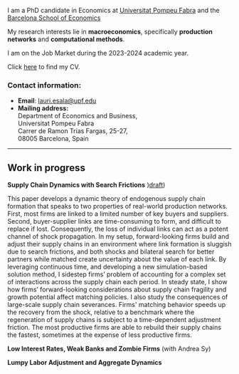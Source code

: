 <!--- Column 1: Text/info --->
I am a PhD candidate in Economics at [Universitat Pompeu Fabra](https://www.upf.edu) and the [Barcelona School of Economics](https://bse.eu)

My research interests lie in **macroeconomics**, specifically **production networks** and **computational methods**.

I am on the Job Market during the 2023-2024 academic year.

Click [here](https://www.dropbox.com/scl/fi/ertttligjr3idp1sogag3/Esala_JM_CV.pdf?rlkey=p9llduj67roucs7giorqub0y2&raw=1) to find my CV.


<!--- Column 2: Photo --->
<!--- 
<img src="/assets/images/Esala_JM_Photo.jpg" alt="Photo" width="200"/>
 --->
 
 

### Contact information:
* **Email**: [lauri.esala@upf.edu](mailto:lauri.esala@upf.edu)
* **Mailing address:**   
Department of Economics and Business,   
Universitat Pompeu Fabra    
Carrer de Ramon Trias Fargas, 25-27,    
08005 Barcelona, Spain      

---

## Work in progress

**Supply Chain Dynamics with Search Frictions** )[draft](https://www.dropbox.com/scl/fi/n3isg7in24thmw4036oaw/SupplyChainDynamics_Draft.pdf?rlkey=n2vipynu72qbk5h4ifhtfgig6&raw=1))

This paper develops a dynamic theory of endogenous supply chain formation that speaks to two properties of real-world production networks. First, most firms are linked to a limited number of key buyers and suppliers. Second, buyer-supplier links are time-consuming to form, and difficult to replace if lost. Consequently, the loss of individual links can act as a potent channel of shock propagation. In my setup, forward-looking firms build and adjust their supply chains in an environment where link formation is sluggish due to search frictions, and both shocks and bilateral search for better partners while matched create uncertainty about the value of each link. By leveraging continuous time, and developing a new simulation-based solution method, I sidestep firms’ problem of accounting for a complex set of interactions across the supply chain each period. In steady state, I show how firms’ forward-looking considerations about supply chain fragility and growth potential affect matching policies. I also study the consequences of large-scale supply chain severances. Firms' matching behavior speeds up the recovery from the shock, relative to a benchmark where the regeneration of supply chains is subject to a time-dependent adjustment friction. The most productive firms are able to rebuild their supply chains the fastest, sometimes at the expense of less productive firms.


**Low Interest Rates, Weak Banks and Zombie Firms** (with Andrea Sy)

**Lumpy Labor Adjustment and Aggregate Dynamics**